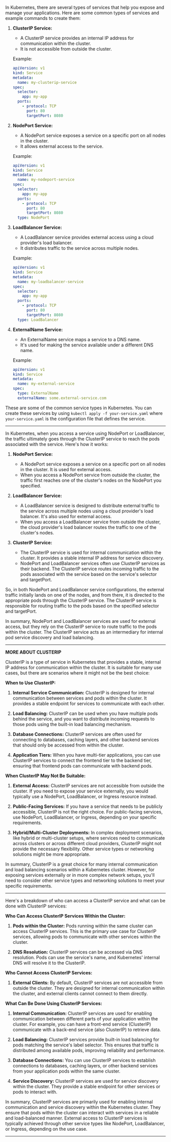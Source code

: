 In Kubernetes, there are several types of services that help you expose and manage your applications. Here are some common types of services and example commands to create them:

1. **ClusterIP Service:**
   - A ClusterIP service provides an internal IP address for communication within the cluster.
   - It is not accessible from outside the cluster.

   Example:
   ```yaml
   apiVersion: v1
   kind: Service
   metadata:
     name: my-clusterip-service
   spec:
     selector:
       app: my-app
     ports:
       - protocol: TCP
         port: 80
         targetPort: 8080
   ```

2. **NodePort Service:**
   - A NodePort service exposes a service on a specific port on all nodes in the cluster.
   - It allows external access to the service.

   Example:
   ```yaml
   apiVersion: v1
   kind: Service
   metadata:
     name: my-nodeport-service
   spec:
     selector:
       app: my-app
     ports:
       - protocol: TCP
         port: 80
         targetPort: 8080
     type: NodePort
   ```

3. **LoadBalancer Service:**
   - A LoadBalancer service provides external access using a cloud provider's load balancer.
   - It distributes traffic to the service across multiple nodes.

   Example:
   ```yaml
   apiVersion: v1
   kind: Service
   metadata:
     name: my-loadbalancer-service
   spec:
     selector:
       app: my-app
     ports:
       - protocol: TCP
         port: 80
         targetPort: 8080
     type: LoadBalancer
   ```

4. **ExternalName Service:**
   - An ExternalName service maps a service to a DNS name.
   - It's used for making the service available under a different DNS name.

   Example:
   ```yaml
   apiVersion: v1
   kind: Service
   metadata:
     name: my-external-service
   spec:
     type: ExternalName
     externalName: some.external-service.com
   ```

These are some of the common service types in Kubernetes. You can create these services by using `kubectl apply -f your-service.yaml` where `your-service.yaml` is the configuration file that defines the service.


---------------------------------------------------------------------------------------------------------

In Kubernetes, when you access a service using NodePort or LoadBalancer, the traffic ultimately goes through the ClusterIP service to reach the pods associated with the service. Here's how it works:

1. **NodePort Service:**
   - A NodePort service exposes a service on a specific port on all nodes in the cluster. It is used for external access.
   - When you access a NodePort service from outside the cluster, the traffic first reaches one of the cluster's nodes on the NodePort you specified.

2. **LoadBalancer Service:**
   - A LoadBalancer service is designed to distribute external traffic to the service across multiple nodes using a cloud provider's load balancer. It's also used for external access.
   - When you access a LoadBalancer service from outside the cluster, the cloud provider's load balancer routes the traffic to one of the cluster's nodes.

3. **ClusterIP Service:**
   - The ClusterIP service is used for internal communication within the cluster. It provides a stable internal IP address for service discovery.
   - NodePort and LoadBalancer services often use ClusterIP services as their backend. The ClusterIP service routes incoming traffic to the pods associated with the service based on the service's selector and targetPort.

So, in both NodePort and LoadBalancer service configurations, the external traffic initially lands on one of the nodes, and from there, it is directed to the appropriate pods through the ClusterIP service. The ClusterIP service is responsible for routing traffic to the pods based on the specified selector and targetPort.

In summary, NodePort and LoadBalancer services are used for external access, but they rely on the ClusterIP service to route traffic to the pods within the cluster. The ClusterIP service acts as an intermediary for internal pod service discovery and load balancing.

--------------------------------------------------------------------------------------------------------

**MORE ABOUT CLUSTERIP** 

ClusterIP is a type of service in Kubernetes that provides a stable, internal IP address for communication within the cluster. It is suitable for many use cases, but there are scenarios where it might not be the best choice:

**When to Use ClusterIP:**

1. **Internal Service Communication:** ClusterIP is designed for internal communication between services and pods within the cluster. It provides a stable endpoint for services to communicate with each other.

2. **Load Balancing:** ClusterIP can be used when you have multiple pods behind the service, and you want to distribute incoming requests to those pods using the built-in load balancing mechanism.

3. **Database Connections:** ClusterIP services are often used for connecting to databases, caching layers, and other backend services that should only be accessed from within the cluster.

4. **Application Tiers:** When you have multi-tier applications, you can use ClusterIP services to connect the frontend tier to the backend tier, ensuring that frontend pods can communicate with backend pods.

**When ClusterIP May Not Be Suitable:**

1. **External Access:** ClusterIP services are not accessible from outside the cluster. If you need to expose your service externally, you would typically use a NodePort, LoadBalancer, or Ingress resource instead.

2. **Public-Facing Services:** If you have a service that needs to be publicly accessible, ClusterIP is not the right choice. For public-facing services, use NodePort, LoadBalancer, or Ingress, depending on your specific requirements.

3. **Hybrid/Multi-Cluster Deployments:** In complex deployment scenarios, like hybrid or multi-cluster setups, where services need to communicate across clusters or across different cloud providers, ClusterIP might not provide the necessary flexibility. Other service types or networking solutions might be more appropriate.

In summary, ClusterIP is a great choice for many internal communication and load balancing scenarios within a Kubernetes cluster. However, for exposing services externally or in more complex network setups, you'll need to consider other service types and networking solutions to meet your specific requirements.
 
-----------------------------------------------------------------------------------------------------

Here's a breakdown of who can access a ClusterIP service and what can be done with ClusterIP services:

**Who Can Access ClusterIP Services Within the Cluster:**

1. **Pods within the Cluster:** Pods running within the same cluster can access ClusterIP services. This is the primary use case for ClusterIP services, allowing pods to communicate with other services within the cluster.

2. **DNS Resolution:** ClusterIP services can be accessed via DNS resolution. Pods can use the service's name, and Kubernetes' internal DNS will resolve it to the ClusterIP.

**Who Cannot Access ClusterIP Services:**

1. **External Clients:** By default, ClusterIP services are not accessible from outside the cluster. They are designed for internal communication within the cluster, and external clients cannot connect to them directly.

**What Can Be Done Using ClusterIP Services:**

1. **Internal Communication:** ClusterIP services are used for enabling communication between different parts of your application within the cluster. For example, you can have a front-end service (ClusterIP) communicate with a back-end service (also ClusterIP) to retrieve data.

2. **Load Balancing:** ClusterIP services provide built-in load balancing for pods matching the service's label selector. This ensures that traffic is distributed among available pods, improving reliability and performance.

3. **Database Connections:** You can use ClusterIP services to establish connections to databases, caching layers, or other backend services from your application pods within the same cluster.

4. **Service Discovery:** ClusterIP services are used for service discovery within the cluster. They provide a stable endpoint for other services or pods to interact with.

In summary, ClusterIP services are primarily used for enabling internal communication and service discovery within the Kubernetes cluster. They ensure that pods within the cluster can interact with services in a reliable and load-balanced manner. External access to ClusterIP services is typically achieved through other service types like NodePort, LoadBalancer, or Ingress, depending on the use case.

--------------------------------------------------------------------------------------------------------